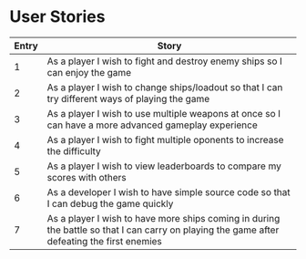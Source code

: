 # User Stories

| Entry | Story |
| --- | --- |
| 1 | As a player I wish to fight and destroy enemy ships so I can enjoy the game |
| 2 | As a player I wish to change ships/loadout so that I can try different ways of playing the game |
| 3 | As a player I wish to use multiple weapons at once so I can have a more advanced gameplay experience |
| 4 | As a player I wish to fight multiple oponents to increase the difficulty |
| 5 | As a player I wish to view leaderboards to compare my scores with others |
| 6 | As a developer I wish to have simple source code so that I can debug the game quickly |
| 7 | As a player I wish to have more ships coming in during the battle so that I can carry on playing the game after defeating the first enemies |
